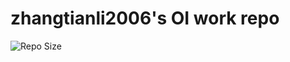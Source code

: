 # zhangtianli2006's OI work repo
![Repo Size](https://img.shields.io/github/repo-size/LighteningZero/LighteningSlide)

